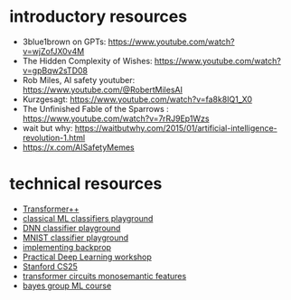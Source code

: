 # introductory resources

- 3blue1brown on GPTs: https://www.youtube.com/watch?v=wjZofJX0v4M
- The Hidden Complexity of Wishes: https://www.youtube.com/watch?v=gpBqw2sTD08
- Rob Miles, AI safety youtuber: https://www.youtube.com/@RobertMilesAI
- Kurzgesagt: https://www.youtube.com/watch?v=fa8k8IQ1_X0
- The Unfinished Fable of the Sparrows
: https://www.youtube.com/watch?v=7rRJ9Ep1Wzs
- wait but why: https://waitbutwhy.com/2015/01/artificial-intelligence-revolution-1.html
- https://x.com/AISafetyMemes


# technical resources

- [Transformer++](https://www.gleech.org/tplus)
- [classical ML classifiers playground](https://www.ccom.ucsd.edu/~cdeotte/programs/classify.html)
- [DNN classifier playground](https://www.ccom.ucsd.edu/~cdeotte/programs/neuralnetwork.html)
- [MNIST classifier playground](https://www.ccom.ucsd.edu/~cdeotte/programs/MNIST.html)
- [implementing backprop](https://github.com/antonyxsik/NeuralNetExperiments/blob/55a8ea524802e9ab6c6e43adaab654aac736d0bd/NeuralNetFromScratch/model_NN.py#L115)
- [Practical Deep Learning workshop](https://jxmo.io/deep-learning-workshop/)
- [Stanford CS25](https://web.stanford.edu/class/cs25/)
- [transformer circuits monosemantic features](https://transformer-circuits.pub/2023/monosemantic-features/vis/a1.html)
- [bayes group ML course](https://github.com/bayesgroup/HSE_ML_research_seminar_23_24)